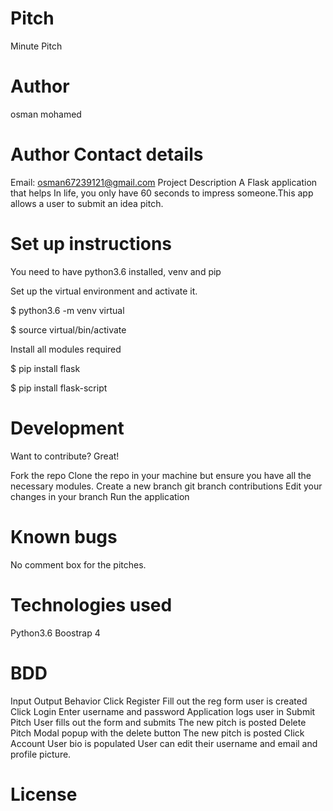 # Pitch

Minute Pitch

# Author
osman mohamed

# Author Contact details
Email: osman67239121@gmail.com
Project Description
A Flask application that helps In life, you only have 60 seconds to impress someone.This app allows a user to submit an idea pitch.


# Set up instructions
You need to have python3.6 installed, venv and pip

Set up the virtual environment and activate it.

$ python3.6 -m venv virtual

$ source virtual/bin/activate

Install all modules required

$ pip install flask

$ pip install flask-script

# Development
Want to contribute? Great!

Fork the repo
Clone the repo in your machine but ensure you have all the necessary modules.
Create a new branch git branch contributions
Edit your changes in your branch
Run the application
# Known bugs
No comment box for the pitches.

# Technologies used
Python3.6 
Boostrap 4

# BDD
Input	Output	Behavior
Click Register	Fill out the reg form	user is created
Click Login	Enter username and password	Application logs user in
Submit Pitch	User fills out the form and submits	The new pitch is posted
Delete Pitch	Modal popup with the delete button	The new pitch is posted
Click Account	User bio is populated	User can edit their username and email and profile picture.

# License